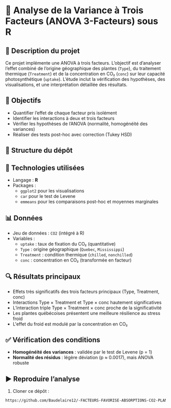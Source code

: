 # 🌿 Analyse de la Variance à Trois Facteurs (ANOVA 3-Facteurs) sous R

## 📘 Description du projet
Ce projet implémente une ANOVA à trois facteurs. L’objectif est d’analyser l’effet combiné de l’origine géographique des plantes (`Type`), du traitement thermique (`Treatment`) et de la concentration en CO₂ (`conc`) sur leur capacité photosynthétique (`uptake`). L’étude inclut la vérification des hypothèses, des visualisations, et une interprétation détaillée des résultats.

## 🧪 Objectifs
- Quantifier l’effet de chaque facteur pris isolément
- Identifier les interactions à deux et trois facteurs
- Vérifier les hypothèses de l’ANOVA (normalité, homogénéité des variances)
- Réaliser des tests post-hoc avec correction (Tukey HSD)

## 📁 Structure du dépôt

## 🧰 Technologies utilisées
- Langage : **R**
- Packages :
  - `ggplot2` pour les visualisations
  - `car` pour le test de Levene
  - `emmeans` pour les comparaisons post-hoc et moyennes marginales

## 📊 Données
- Jeu de données : `CO2` (intégré à R)
- Variables :
  - `uptake` : taux de fixation du CO₂ (quantitative)
  - `Type` : origine géographique (`Quebec`, `Mississippi`)
  - `Treatment` : condition thermique (`chilled`, `nonchilled`)
  - `conc` : concentration en CO₂ (transformée en facteur)

## 🔍 Résultats principaux
- Effets très significatifs des trois facteurs principaux (Type, Treatment, conc)
- Interactions Type × Treatment et Type × conc hautement significatives
- L’interaction triple Type × Treatment × conc proche de la significativité
- Les plantes québécoises présentent une meilleure résilience au stress froid
- L'effet du froid est modulé par la concentration en CO₂

## ✅ Vérification des conditions
- **Homogénéité des variances** : validée par le test de Levene (p = 1)
- **Normalité des résidus** : légère déviation (p ≈ 0.0017), mais ANOVA robuste

## ▶️ Reproduire l’analyse
1. Cloner ce dépôt :
```bash
https://github.com/Baudelaire12/-FACTEURS-FAVORISE-ABSORPTIONS-CO2-PLANTS.git
